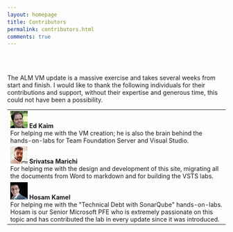 ```yaml
--- 
layout: homepage 
title: Contributors 
permalink: contributors.html 
comments: true 
---
```


<br>
<br>

The ALM VM update is a massive exercise and takes several weeks from start and finish.  I would like to thank the following individuals for their contributions and support, without their expertise and generous time, this could not have been a possibility.

<table class ="mainTable" width="100%" cellspacing="0" cellpadding="0" border="0">
    <tr class ="mainTable" >
        <td class ="mainTable"  width="1%">
                       <img src="images/ed.jpg" />
             <b> Ed Kaim</b> <br /> For helping me with the VM creation; he is also the brain behind the hands-on-labs for Team Foundation Server and Visual Studio. 
              </td>            
    </tr>
    <tr class ="mainTable" >
        <td class ="mainTable"  width="1%">
              <img src="images/srivatsa.jpeg"  /> 
               <b>Srivatsa Marichi</b> <br />For helping me with the design and development of this site, migrating all the documents from Word to markdown and for building the VSTS labs. 
        </td>
    </tr>    
<tr class ="mainTable" >
        <td class ="mainTable"  width="1%">
                       <img src="images/hkamel.png" />
             <b> Hosam Kamel</b> <br />For helping me with the "Technical Debt with SonarQube" hands-on-labs. Hosam is our Senior Microsoft PFE who is extremely passionate on this topic and has contributed the lab in every update since it was introduced.
              </td>            
    </tr>    
</table>